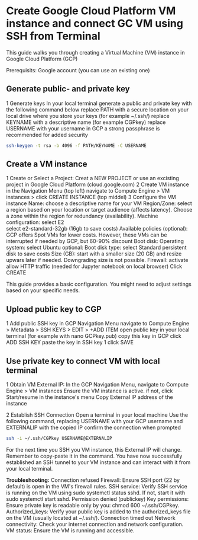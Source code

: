 # Create Google Cloud Platform VM instance and connect GC VM using SSH from Terminal

This guide walks you through creating a Virtual Machine (VM) instance in Google Cloud Platform (GCP)

Prerequisits:
	Google account (you can use an existing one)
## Generate public- and private key

1 Generate keys
	In your local terminal generate a public and private key with the following command below
		replace PATH with a secure location on your local drive where you store your keys (for example ~/.ssh/)
		replace KEYNAME with a descriptive name (for example CGPkey)
		replace USERNAME with your username in GCP 
		a strong passphrase is recommended for added security
```sh
ssh-keygen -t rsa -b 4096 -f PATH/KEYNAME -C USERNAME
```

## Create a VM instance

1 Create or Select a Project:
	Creat a NEW PROJECT or use an excisting project in Google Cloud Platform (cloud.google.com)
2 Create VM instance
	in the Navigation Menu (top left) navigate to Compute Engine > VM instances > click CREATE INSTANCE (top middel)
3 Configure the VM instance
	Name: 
		choose a descriptive name for your VM
	Region/Zone: 
		select a region based on your location or target audience (affects latency). Choose a zone within the region for redundancy (availability).
	Machine configuration: 
		select E2	
		select e2-standard-32gb (16gb to save costs)
	Available policies (optional):
		GCP offers Spot VMs for lower costs. However, these VMs can be interrupted if needed by GCP, but 60-90% discount
	Boot disk:
		Operating system: select Ubuntu
		optional: Boot disk type: select Standard persistent disk to save costs
		Size (GB): start with a smaller size (20 GB) and resize upwars later if needed. Downgrading size is not possible.
	Firewall:
		activate allow HTTP traffic (needed for Jupyter notebook on local browser)
	Click CREATE
	
This guide provides a basic configuration. You might need to adjust settings based on your specific needs.
## Upload public key to CGP

1 Add public SSH key
	in GCP Navigation Menu navigate to Compute Engine > Metadata > SSH KEYS > EDIT > +ADD ITEM
	open public key in your local terminal (for example with nano GCPkey.pub)
	copy this key
	in GCP click ADD SSH KEY
	paste the key in SSH key 1
	click SAVE

## Use private key to connect VM with local terminal

1 Obtain VM External IP:
	In the GCP Navigation Menu, navigate to Compute Engine > VM instances
	Ensure the VM instance is active. if not,  click Start/resume in the instance's menu 
	Copy External IP address of the instance

2 Establish SSH Connection
	Open a terminal in your local machine
	Use the following command, replacing USERNAME with your GCP username and EXTERNALIP with the copied IP
	confirm  the connection when prompted 
```sh
ssh -i ~/.ssh/CGPkey USERNAME@EXTERNALIP
```
	
For the next time you SSH you VM instance, this External IP will change. Remember to copy-paste it in the command.
You have now successfully established an SSH tunnel to your VM instance and can interact with it from your local terminal.


**Troubleshooting:** 
Connection refused
	Firewall: Ensure SSH port (22 by default) is open in the VM's firewall rules.
	SSH service: Verify SSH service is running on the VM using sudo systemctl status sshd. If not, start it with sudo systemctl start sshd.
Permission denied (publickey)
	Key permissions: Ensure private key is readable only by you: chmod 600 ~/.ssh/CGPkey.
	Authorized_keys: Verify your public key is added to the authorized_keys file on the VM (usually located at ~/.ssh/).
Connection timed out
	Network connectivity: Check your internet connection and network configuration.
	VM status: Ensure the VM is running and accessible.
